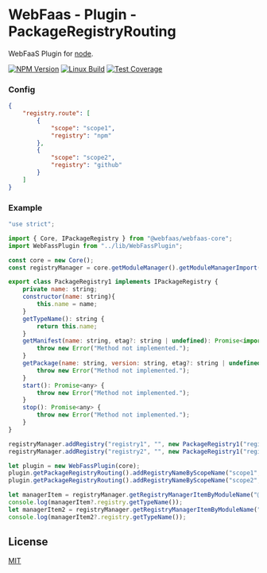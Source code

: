 # WebFaas - Plugin - PackageRegistryRouting

WebFaaS Plugin for [node](http://nodejs.org).

[![NPM Version][npm-image]][npm-url]
[![Linux Build][travis-image]][travis-url]
[![Test Coverage][coveralls-image]][coveralls-url]

### Config
```json
{
    "registry.route": [
        {
            "scope": "scope1",
            "registry": "npm"
        },
        {
            "scope": "scope2",
            "registry": "github"
        }
    ]
}
```

### Example
```javascript
"use strict";

import { Core, IPackageRegistry } from "@webfaas/webfaas-core";
import WebFassPlugin from "../lib/WebFassPlugin";

const core = new Core();
const registryManager = core.getModuleManager().getModuleManagerImport().getPackageStoreManager().getPackageRegistryManager();

export class PackageRegistry1 implements IPackageRegistry {
    private name: string;
    constructor(name: string){
        this.name = name;
    }
    getTypeName(): string {
        return this.name;
    }
    getManifest(name: string, etag?: string | undefined): Promise<import("@webfaas/webfaas-core").IPackageRegistryResponse> {
        throw new Error("Method not implemented.");
    }
    getPackage(name: string, version: string, etag?: string | undefined): Promise<import("@webfaas/webfaas-core").IPackageRegistryResponse> {
        throw new Error("Method not implemented.");
    }
    start(): Promise<any> {
        throw new Error("Method not implemented.");
    }
    stop(): Promise<any> {
        throw new Error("Method not implemented.");
    }
}

registryManager.addRegistry("registry1", "", new PackageRegistry1("registry1"));
registryManager.addRegistry("registry2", "", new PackageRegistry1("registry2"));

let plugin = new WebFassPlugin(core);
plugin.getPackageRegistryRouting().addRegistryNameByScopeName("scope1", "registry1");
plugin.getPackageRegistryRouting().addRegistryNameByScopeName("scope2", "registry2");

let managerItem = registryManager.getRegistryManagerItemByModuleName("@scope1");
console.log(managerItem?.registry.getTypeName());
let managerItem2 = registryManager.getRegistryManagerItemByModuleName("@scope2");
console.log(managerItem2?.registry.getTypeName());
```

## License

[MIT](LICENSE)

[npm-image]: https://img.shields.io/npm/v/@webfaas/webfaas-plugin-packageregistryrouting.svg
[npm-url]: https://npmjs.org/package/@webfaas/webfaas-plugin-packageregistryrouting

[travis-image]: https://img.shields.io/travis/webfaas/webfaas-plugin-packageregistryrouting/master.svg?label=linux
[travis-url]: https://travis-ci.org/webfaas/webfaas-plugin-packageregistryrouting

[coveralls-image]: https://img.shields.io/coveralls/github/webfaas/webfaas-plugin-packageregistryrouting/master.svg
[coveralls-url]: https://coveralls.io/github/webfaas/webfaas-plugin-packageregistryrouting?branch=master